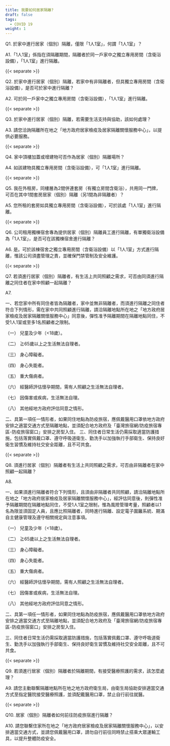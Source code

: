 ```yaml
---
title: 我要如何居家隔離?
draft: false
tags:
  - COVID 19
weight: 1
---
```

Q1. 於家中進行居家（個別）隔離，僅限「1人1室」，何謂「1人1室」？

A1.「1人1室」係指在須隔離期間，隔離者於同一戶家中之獨立專用房間（含衛浴設備），「1人1室」進行隔離。

{{< separate >}}

Q2. 於家中進行居家（個別）隔離，若家中有非隔離者，但具獨立專用房間（含衛浴設備），是否可於家中進行隔離？

A2. 可於同一戶家中之獨立專用房間（含衛浴設備），「1人1室」進行隔離。

{{< separate >}}

Q3. 於家中進行居家（個別）隔離，若需要生活支持與協助，該如何處理？

A3. 請您洽詢隔離所在地之「地方政府居家檢疫及居家隔離關懷服務中心」，以提供必要服務。

{{< separate >}}

Q4. 家中頂樓加蓋或增建物可否作為居家（個別）隔離場所？

A4. 如該建物具獨立專用房間（含衛浴設備），可「1人1室」進行隔離。

{{< separate >}}

Q5. 我在外租房，同樓層為2間併連套房（有獨立房間含衛浴），共用同一門牌，可否在其中1間套房居家（個別）隔離（另1間為非隔離者）？

A5. 您所租的套房如具獨立專用房間（含衛浴設備），可於該處「1人1室」進行隔離。

{{< separate >}}

Q6. 公司租用獨棟宿舍專為提供居家（個別）隔離員工進行隔離，有單獨衛浴設備為「1人1室」，是否可在該獨棟宿舍進行隔離？

A6. 是。可於該棟宿舍之獨立專用房間（含衛浴設備）以「1人1室」方式進行隔離，惟該公司須盡管理之責，並確保門禁管制及安全維護。

{{< separate >}}

Q7. 若須進行居家（個別）隔離者，有生活上共同照顧之需求，可否由同須進行隔離之同住者在家中照顧一起隔離？

A7. 

一、若您家中所有同住者皆為隔離者，家中並無非隔離者，而須進行隔離之同住者符合下列情形，需在家中共同照顧進行隔離，請洽隔離地點所在地之「地方政府居家檢疫及居家隔離關懷服務中心」同意後，彈性准予隔離期間在隔離地點同住，不受1人1室或至多1名照顧者之限制。

（一） 兒童及少年（<18歲）。

（二） ≧65歲以上之生活無法自理者。

（三） 身心障礙者。

（四） 身心失能者。

（五） 重大傷病者。

（六） 經醫師評估懷孕期間，需有人照顧之生活無法自理者。

（七） 因傷害或疾病，生活無法自理。

（八） 其他經地方政府評估同意之情形。

二、具第一項任一情形者，如果同住地點為防疫旅宿，應佩戴醫用口罩依地方政府安排之適當交通方式至隔離地點，並須配合地方政府及「臺灣旅宿網/防疫旅宿專區-防疫旅宿窗口」安排之房型入住。
三、同住者日常生活仍需採取適當防護措施，包括落實佩戴口罩、遵守呼吸道衛生、勤洗手以加強執行手部衛生、保持良好衛生習慣及維持社交安全距離，且不可共食。

{{< separate >}}

Q8. 須進行居家（個別）隔離者有生活上共同照顧之需求，可否由非隔離者在家中照顧一起隔離？

A8. 

一、如果須進行隔離者符合下列情形，且須由非隔離者共同照顧，請洽隔離地點所在地之「地方政府居家檢疫及居家隔離關懷服務中心」，經評估同意後，則彈性准予隔離期間在隔離地點同住，不受1人1室之限制，惟為風險管理考量，照顧者以1名為限並須固定人員，且應比照隔離者，同時進行隔離、設定電子圍籬系統、期滿自主健康管理及遵守相關規定與注意事項。

（一） 兒童及少年（<18歲）。

（二） ≧65歲以上之生活無法自理者。

（三） 身心障礙者。

（四） 身心失能者。

（五） 重大傷病者。

（六） 經醫師評估懷孕期間，需有人照顧之生活無法自理者。

（七） 因傷害或疾病，生活無法自理。

（八） 其他經地方政府評估同意之情形。

二、具第一項任一情形者，如果同住地點為防疫旅宿，應佩戴醫用口罩依地方政府安排之適當交通方式至隔離地點，並須配合地方政府及「臺灣旅宿網/防疫旅宿專區-防疫旅宿窗口」安排之房型入住。

三、同住者日常生活仍需採取適當防護措施，包括落實佩戴口罩、遵守呼吸道衛生、勤洗手以加強執行手部衛生、保持良好衛生習慣及維持社交安全距離，且不可共食。

{{< separate >}}

Q9. 若須進行居家（個別）隔離者於隔離期間，有接受醫療照護的需求，該怎麼處理？

A9. 請您主動聯繫隔離地點所在地之地方政府衛生局，由衛生局協助安排適當交通方式至指定醫院接受醫療照護，並須配戴醫用口罩，禁止自行前往就醫。

{{< separate >}}

Q10. 居家（個別）隔離者如何前往防疫旅宿進行隔離？

A10. 請您聯繫住家所在地之「地方政府居家檢疫及居家隔離關懷服務中心」，以安排適當交通方式，並請您佩戴醫用口罩，請勿自行前往同時禁止搭乘大眾運輸工具，以提升整體防疫安全。